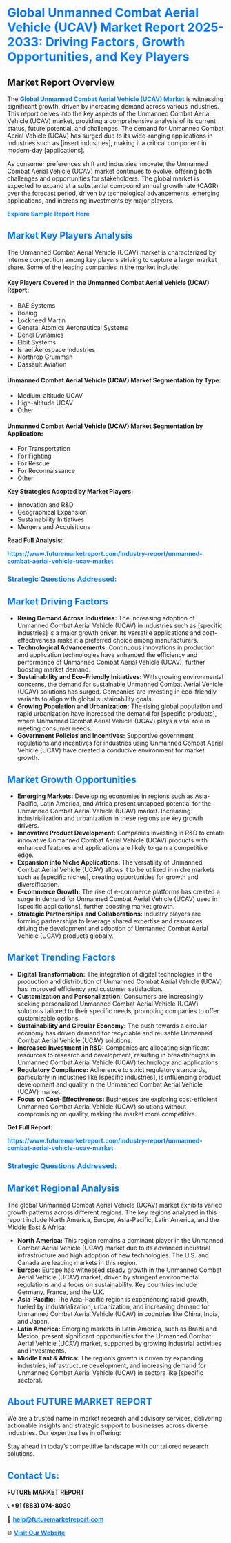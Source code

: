 <h1 style="color: #007BFF;">Global Unmanned Combat Aerial Vehicle (UCAV) Market Report 2025-2033: Driving Factors, Growth Opportunities, and Key Players</h1>

<section id="overview">
<h2>Market Report Overview</h2>
<p>The <a href="https://www.futuremarketreport.com/industry-report/unmanned-combat-aerial-vehicle-ucav-market" style="color: #007BFF; text-decoration: none;"><strong>Global Unmanned Combat Aerial Vehicle (UCAV) Market</strong></a> is witnessing significant growth, driven by increasing demand across various industries. This report delves into the key aspects of the Unmanned Combat Aerial Vehicle (UCAV) market, providing a comprehensive analysis of its current status, future potential, and challenges. The demand for Unmanned Combat Aerial Vehicle (UCAV) has surged due to its wide-ranging applications in industries such as [insert industries], making it a critical component in modern-day [applications].</p>
<p>As consumer preferences shift and industries innovate, the Unmanned Combat Aerial Vehicle (UCAV) market continues to evolve, offering both challenges and opportunities for stakeholders. The global market is expected to expand at a substantial compound annual growth rate (CAGR) over the forecast period, driven by technological advancements, emerging applications, and increasing investments by major players.</p>
</section>

<section id="overview">
<p><a href="https://www.futuremarketreport.com/request-sample/reportId=89240" style="color: #007BFF; text-decoration: none;"><strong>Explore Sample Report Here</strong></a></p>
</section>

<section id="key-players">
<h2 style="color: #007BFF;">Market Key Players Analysis</h2>
<p>The Unmanned Combat Aerial Vehicle (UCAV) market is characterized by intense competition among key players striving to capture a larger market share. Some of the leading companies in the market include:</p>
<h4>Key Players Covered in the Unmanned Combat Aerial Vehicle (UCAV) Report:</h4>
<ul><li>BAE Systems</li><li>Boeing</li><li>Lockheed Martin</li><li>General Atomics Aeronautical Systems</li><li>Denel Dynamics</li><li>Elbit Systems</li><li>Israel Aerospace Industries</li><li>Northrop Grumman</li><li>Dassault Aviation</li></ul>
<h4>Unmanned Combat Aerial Vehicle (UCAV) Market Segmentation by Type:</h4>
<ul><li>Medium-altitude UCAV</li><li>High-altitude UCAV</li><li>Other</li></ul>

<h4>Unmanned Combat Aerial Vehicle (UCAV) Market Segmentation by Application:</h4>
<ul><li>For Transportation</li><li>For Fighting</li><li>For Rescue</li><li>For Reconnaissance</li><li>Other</li></ul>
<p><strong>Key Strategies Adopted by Market Players:</strong></p>
<ul>
<li>Innovation and R&D</li>
<li>Geographical Expansion</li>
<li>Sustainability Initiatives</li>
<li>Mergers and Acquisitions</li>
</ul>
</section>

<section>
<p><strong>Read Full Analysis: </strong></p><a href="https://www.futuremarketreport.com/industry-report/unmanned-combat-aerial-vehicle-ucav-market" style="color: #007BFF; text-decoration: none;"><strong>https://www.futuremarketreport.com/industry-report/unmanned-combat-aerial-vehicle-ucav-market</strong></a>
<h3 style="color: #007BFF;">Strategic Questions Addressed:</h3>
</section>

<section id="driving-factors">
<h2 style="color: #007BFF;">Market Driving Factors</h2>
<ul>
<li><strong>Rising Demand Across Industries:</strong> The increasing adoption of Unmanned Combat Aerial Vehicle (UCAV) in industries such as [specific industries] is a major growth driver. Its versatile applications and cost-effectiveness make it a preferred choice among manufacturers.</li>
<li><strong>Technological Advancements:</strong> Continuous innovations in production and application technologies have enhanced the efficiency and performance of Unmanned Combat Aerial Vehicle (UCAV), further boosting market demand.</li>
<li><strong>Sustainability and Eco-Friendly Initiatives:</strong> With growing environmental concerns, the demand for sustainable Unmanned Combat Aerial Vehicle (UCAV) solutions has surged. Companies are investing in eco-friendly variants to align with global sustainability goals.</li>
<li><strong>Growing Population and Urbanization:</strong> The rising global population and rapid urbanization have increased the demand for [specific products], where Unmanned Combat Aerial Vehicle (UCAV) plays a vital role in meeting consumer needs.</li>
<li><strong>Government Policies and Incentives:</strong> Supportive government regulations and incentives for industries using Unmanned Combat Aerial Vehicle (UCAV) have created a conducive environment for market growth.</li>
</ul>
</section>

<section id="growth-opportunities">
<h2 style="color: #007BFF;">Market Growth Opportunities</h2>
<ul>
<li><strong>Emerging Markets:</strong> Developing economies in regions such as Asia-Pacific, Latin America, and Africa present untapped potential for the Unmanned Combat Aerial Vehicle (UCAV) market. Increasing industrialization and urbanization in these regions are key growth drivers.</li>
<li><strong>Innovative Product Development:</strong> Companies investing in R&D to create innovative Unmanned Combat Aerial Vehicle (UCAV) products with enhanced features and applications are likely to gain a competitive edge.</li>
<li><strong>Expansion into Niche Applications:</strong> The versatility of Unmanned Combat Aerial Vehicle (UCAV) allows it to be utilized in niche markets such as [specific niches], creating opportunities for growth and diversification.</li>
<li><strong>E-commerce Growth:</strong> The rise of e-commerce platforms has created a surge in demand for Unmanned Combat Aerial Vehicle (UCAV) used in [specific applications], further boosting market growth.</li>
<li><strong>Strategic Partnerships and Collaborations:</strong> Industry players are forming partnerships to leverage shared expertise and resources, driving the development and adoption of Unmanned Combat Aerial Vehicle (UCAV) products globally.</li>
</ul>
</section>

<section id="trending-factors">
<h2 style="color: #007BFF;">Market Trending Factors</h2>
<ul>
<li><strong>Digital Transformation:</strong> The integration of digital technologies in the production and distribution of Unmanned Combat Aerial Vehicle (UCAV) has improved efficiency and customer satisfaction.</li>
<li><strong>Customization and Personalization:</strong> Consumers are increasingly seeking personalized Unmanned Combat Aerial Vehicle (UCAV) solutions tailored to their specific needs, prompting companies to offer customizable options.</li>
<li><strong>Sustainability and Circular Economy:</strong> The push towards a circular economy has driven demand for recyclable and reusable Unmanned Combat Aerial Vehicle (UCAV) solutions.</li>
<li><strong>Increased Investment in R&D:</strong> Companies are allocating significant resources to research and development, resulting in breakthroughs in Unmanned Combat Aerial Vehicle (UCAV) technology and applications.</li>
<li><strong>Regulatory Compliance:</strong> Adherence to strict regulatory standards, particularly in industries like [specific industries], is influencing product development and quality in the Unmanned Combat Aerial Vehicle (UCAV) market.</li>
<li><strong>Focus on Cost-Effectiveness:</strong> Businesses are exploring cost-efficient Unmanned Combat Aerial Vehicle (UCAV) solutions without compromising on quality, making the market more competitive.</li>
</ul>
</section>

<section>
<p><strong>Get Full Report: </strong></p><a href="https://www.futuremarketreport.com/industry-report/unmanned-combat-aerial-vehicle-ucav-market" style="color: #007BFF; text-decoration: none;"><strong>https://www.futuremarketreport.com/industry-report/unmanned-combat-aerial-vehicle-ucav-market</strong></a>
<h3 style="color: #007BFF;">Strategic Questions Addressed:</h3>
</section>


<section id="regional-analysis">
<h2 style="color: #007BFF;">Market Regional Analysis</h2>
<p>The global Unmanned Combat Aerial Vehicle (UCAV) market exhibits varied growth patterns across different regions. The key regions analyzed in this report include North America, Europe, Asia-Pacific, Latin America, and the Middle East & Africa:</p>
<ul>
<li><strong>North America:</strong> This region remains a dominant player in the Unmanned Combat Aerial Vehicle (UCAV) market due to its advanced industrial infrastructure and high adoption of new technologies. The U.S. and Canada are leading markets in this region.</li>
<li><strong>Europe:</strong> Europe has witnessed steady growth in the Unmanned Combat Aerial Vehicle (UCAV) market, driven by stringent environmental regulations and a focus on sustainability. Key countries include Germany, France, and the U.K.</li>
<li><strong>Asia-Pacific:</strong> The Asia-Pacific region is experiencing rapid growth, fueled by industrialization, urbanization, and increasing demand for Unmanned Combat Aerial Vehicle (UCAV) in countries like China, India, and Japan.</li>
<li><strong>Latin America:</strong> Emerging markets in Latin America, such as Brazil and Mexico, present significant opportunities for the Unmanned Combat Aerial Vehicle (UCAV) market, supported by growing industrial activities and investments.</li>
<li><strong>Middle East & Africa:</strong> The region’s growth is driven by expanding industries, infrastructure development, and increasing demand for Unmanned Combat Aerial Vehicle (UCAV) in sectors like [specific sectors].</li>
</ul>
</section>

<footer>
<h2 style="color: #007BFF;">About FUTURE MARKET REPORT</h2>
<p>We are a trusted name in market research and advisory services, delivering actionable insights and strategic support to businesses across diverse industries. Our expertise lies in offering:</p>

<p>Stay ahead in today’s competitive landscape with our tailored research solutions.</p>

<h2 style="color: #007BFF;">Contact Us:</h2>
<p><strong>FUTURE MARKET REPORT</strong></p>
<p>📞 <strong>+91 (883) 074-8030</strong></p>
<p>📧 <strong><a href="mailto:help@futuremarketreport.com" style="color: #007BFF;">help@futuremarketreport.com</a></strong></p>
<p>🌐 <strong><a href="https://www.futuremarketreport.com/" style="color: #007BFF;">Visit Our Website</a></strong></p>
</footer>
